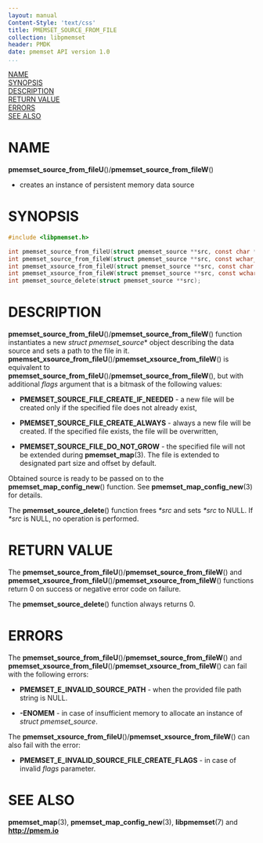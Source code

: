 ```yaml
---
layout: manual
Content-Style: 'text/css'
title: PMEMSET_SOURCE_FROM_FILE
collection: libpmemset
header: PMDK
date: pmemset API version 1.0
...
```


[comment]: <> (SPDX-License-Identifier: BSD-3-Clause)
[comment]: <> (Copyright 2020-2021, Intel Corporation)

[comment]: <> (pmemset_source_from_file.3 -- man page for pmemset_source_from_file)

[NAME](#name)<br />
[SYNOPSIS](#synopsis)<br />
[DESCRIPTION](#description)<br />
[RETURN VALUE](#return-value)<br />
[ERRORS](#errors)<br />
[SEE ALSO](#see-also)<br />

# NAME #

**pmemset_source_from_fileU**()/**pmemset_source_from_fileW**()
- creates an instance of persistent memory data source

# SYNOPSIS #

```c
#include <libpmemset.h>

int pmemset_source_from_fileU(struct pmemset_source **src, const char *file);
int pmemset_source_from_fileW(struct pmemset_source **src, const wchar_t *file);
int pmemset_xsource_from_fileU(struct pmemset_source **src, const char *file, unsigned flags);
int pmemset_xsource_from_fileW(struct pmemset_source **src, const wchar_t *file, unsigned flags);
int pmemset_source_delete(struct pmemset_source **src);

```

# DESCRIPTION #

**pmemset_source_from_fileU**()/**pmemset_source_from_fileW**() function instantiates a new *struct pmemset_source** object
describing the data source and sets a path to the file in it.
**pmemset_xsource_from_fileU**()/**pmemset_xsource_from_fileW**() is equivalent to **pmemset_source_from_fileU**()/**pmemset_source_from_fileW**(), but with
additional *flags* argument that is a bitmask of the following values:

* **PMEMSET_SOURCE_FILE_CREATE_IF_NEEDED** - a new file will be created only if the specified file does not already exist,

* **PMEMSET_SOURCE_FILE_CREATE_ALWAYS** - always a new file will be created. If the specified file exists, the file will be overwritten,

* **PMEMSET_SOURCE_FILE_DO_NOT_GROW** - the specified file will not be extended during **pmemset_map**(3). The file is extended to
designated part size and offset by default.

Obtained source is ready to be passed on to the **pmemset_map_config_new**() function.
See **pmemset_map_config_new**(3) for details.

The **pmemset_source_delete**() function frees *\*src* and sets *\*src* to NULL. If *\*src* is NULL, no operation is performed.

# RETURN VALUE #

The **pmemset_source_from_fileU**()/**pmemset_source_from_fileW**() and **pmemset_xsource_from_fileU**()/**pmemset_xsource_from_fileW**() functions
return 0 on success or negative error code on failure.

The **pmemset_source_delete**() function always returns 0.

# ERRORS #

The **pmemset_source_from_fileU**()/**pmemset_source_from_fileW**() and **pmemset_xsource_from_fileU**()/**pmemset_xsource_from_fileW**() can fail
with the following errors:

* **PMEMSET_E_INVALID_SOURCE_PATH** - when the provided file path string is NULL.

* **-ENOMEM** - in case of insufficient memory to allocate an instance
of *struct pmemset_source*.

The **pmemset_xsource_from_fileU**()/**pmemset_xsource_from_fileW**() can also fail with the error:

* **PMEMSET_E_INVALID_SOURCE_FILE_CREATE_FLAGS** - in case of invalid *flags*
parameter.

# SEE ALSO #

**pmemset_map**(3), **pmemset_map_config_new**(3),
**libpmemset**(7) and **<http://pmem.io>**
